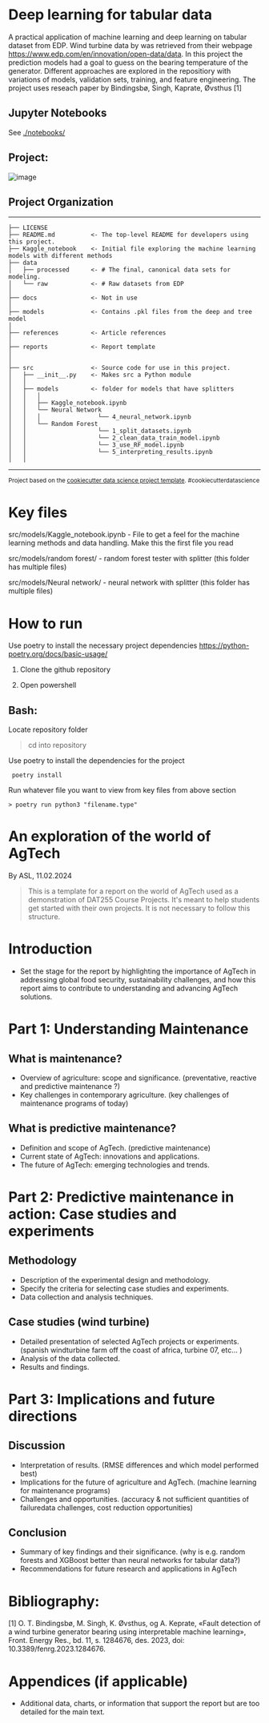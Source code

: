 Deep learning for tabular data
==============================

A practical application of machine learning and deep learning on tabular dataset from EDP. Wind turbine
data by was retrieved from their webpage https://www.edp.com/en/innovation/open-data/data. In this project the prediction models had a goal to guess on the bearing temperature of the generator. Different approaches are explored in the repositiory with variations of models, validation sets, training, and feature engineering. The project uses reseach paper by Bindingsbø, Singh, Kaprate, Øvsthus [1]

## Jupyter Notebooks

See [./notebooks/](./notebooks/)

## Project:
![image](https://github.com/Markustho/DAT255-group12/assets/122047522/b8ac9188-b223-4fb7-99d0-ac0d4a1cddcd)

## Project Organization
------------

    ├── LICENSE
    ├── README.md          <- The top-level README for developers using this project.
    ├── Kaggle_notebook    <- Initial file exploring the machine learning models with different methods
    ├── data
    │   ├── processed      <- # The final, canonical data sets for modeling.
    │   └── raw            <- # Raw datasets from EDP
    │
    ├── docs               <- Not in use
    │
    ├── models             <- Contains .pkl files from the deep and tree model
    │                                 
    ├── references         <- Article references 
    │
    ├── reports            <- Report template
    │
    │
    ├── src                <- Source code for use in this project.
    │   ├── __init__.py    <- Makes src a Python module
    │   │
    │   ├── models         <- folder for models that have splitters
    │   │   │                 
    │   │   ├── Kaggle_notebook.ipynb 
    │   │   └── Neural Network
    │   │   │                └── 4_neural_network.ipynb
    │   │   └── Random Forest
    │   │                    └── 1_split_datasets.ipynb
    │   │                    └── 2_clean_data_train_model.ipynb
    │   │                    └── 3_use_RF_model.ipynb
    │   │                    └── 5_interpreting_results.ipynb
    │   │                    



--------

<p><small>Project based on the <a target="_blank" href="https://drivendata.github.io/cookiecutter-data-science/">cookiecutter data science project template</a>. #cookiecutterdatascience</small></p>

# Key files
src/models/Kaggle_notebook.ipynb - File to get a feel for the machine learning methods and data handling. Make this the first file you read

src/models/random forest/  - random forest tester with splitter (this folder has multiple files)

src/models/Neural network/  - neural network with splitter (this folder has multiple files)

# How to run
Use poetry to install the necessary project dependencies https://python-poetry.org/docs/basic-usage/

1. Clone the github repository

2. Open powershell

## Bash:
Locate repository folder
> cd into repository

Use poetry to install the dependencies for the project
```shell
 poetry install
```

Run whatever file you want to view from key files from above section
```shell
> poetry run python3 "filename.type"
 ```

# An exploration of the world of AgTech

By ASL, 11.02.2024

> This is a template for a report on the world of AgTech used as a demonstration of DAT255 Course Projects. It's meant to help students get started with their own projects. It is not necessary to follow this structure.

# Introduction
 * Set the stage for the report by highlighting the importance of AgTech in addressing global food security, sustainability challenges, and how this report aims to contribute to understanding and advancing AgTech solutions.

# Part 1: Understanding Maintenance

## What is maintenance? 
* Overview of agriculture: scope and significance. (preventative, reactive and predictive maintenance ?)
* Key challenges in contemporary agriculture. (key challenges of maintenance programs of today)

## What is predictive maintenance?

* Definition and scope of AgTech. (predictive maintenance)
* Current state of AgTech: innovations and applications. 
* The future of AgTech: emerging technologies and trends.

# Part 2: Predictive maintenance in action: Case studies and experiments

## Methodology
* Description of the experimental design and methodology. 
* Specify the criteria for selecting case studies and experiments.
* Data collection and analysis techniques.

## Case studies (wind turbine)
* Detailed presentation of selected AgTech projects or experiments. (spanish windturbine farm off the coast of africa, turbine 07, etc... )
* Analysis of the data collected.
* Results and findings.

# Part 3: Implications and future directions

## Discussion
* Interpretation of results. (RMSE differences and which model performed best)
* Implications for the future of agriculture and AgTech. (machine learning for maintenance programs)
* Challenges and opportunities. (accuracy & not sufficient quantities of failuredata challenges, cost reduction opportunities)

## Conclusion
* Summary of key findings and their significance. (why is e.g. random forests and XGBoost better than neural networks for tabular data?)
* Recommendations for future research and applications in AgTech

# Bibliography:

[1] O. T. Bindingsbø, M. Singh, K. Øvsthus, og A. Keprate, «Fault detection of a wind turbine generator bearing using interpretable machine learning», Front. Energy Res., bd. 11, s. 1284676, des. 2023, doi: 10.3389/fenrg.2023.1284676.

# Appendices (if applicable)
* Additional data, charts, or information that support the report but are too detailed for the main text.



